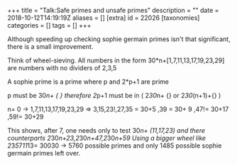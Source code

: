 +++
title = "Talk:Safe primes and unsafe primes"
description = ""
date = 2018-10-12T14:19:19Z
aliases = []
[extra]
id = 22026
[taxonomies]
categories = []
tags = []
+++

Although speeding up checking sophie germain primes isn't that significant, there is a small improvement.

Think of wheel-sieving.
All numbers in the form 30*n+[1,7,11,13,17,19,23,29] are numbers with no dividers of 2,3,5

A sophie prime is a prime where p and 2*p+1 are prime

p must be 30*n+ { } therefore 2*p+1 must be in ( 2*30*n+ {} or 2*30*(n+1)+{} ) 

n= 0 -> 1,7,11,13,17,19,23,29 =>  3,15,23!,27,35 = 30+5 ,39 = 30+ 9 ,47!= 30+17 ,59!= 30+29

This shows, after 7, one needs only to test 30*n+ (11,17,23) and there counterparts 2*30*n+23,2*30*n+47,2*30*n+59
Using a bigger wheel like 2*3*5*7*11*13= 30030 -> 5760 possible primes and only 1485 possible sophie germain primes left over.
